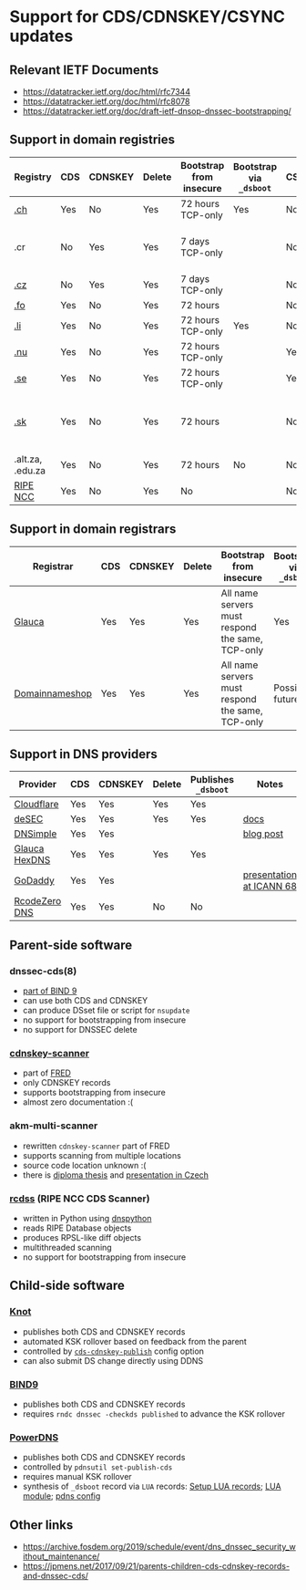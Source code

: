 Support for CDS/CDNSKEY/CSYNC updates
=====================================

Relevant IETF Documents
-----------------------

- https://datatracker.ietf.org/doc/html/rfc7344
- https://datatracker.ietf.org/doc/html/rfc8078
- https://datatracker.ietf.org/doc/draft-ietf-dnsop-dnssec-bootstrapping/

Support in domain registries
----------------------------

|Registry|CDS|CDNSKEY|Delete|Bootstrap from insecure|Bootstrap via `_dsboot`|CSYNC|Notes|
|--------|---|-------|------|-----------------------|------------------------|--|-----|
|[.ch](https://www.nic.ch/security/cds/)|Yes|No|Yes|72 hours TCP-only|Yes|No|[guidelines](https://www.nic.ch/export/shared/.content/files/SWITCH_CDS_Manual_en.pdf)|
|.cr|No |Yes    |Yes   |7 days TCP-only||No|No documentation found; FRED is used|
|[.cz](https://www.nic.cz/page/383/faq/#faq45)|No |Yes    |Yes   |7 days TCP-only||No|[FRED is used](https://fred.nic.cz/documentation/html/Concepts/AKM.html)|
|[.fo](https://centralnic.support/hc/en-gb/articles/5957742209309)|Yes|No|Yes|72 hours||No|[guidelines](https://centralnic.support/hc/en-gb/articles/5957742209309)|
|[.li](https://www.nic.li/security/cds/)|Yes|No|Yes|72 hours TCP-only|Yes|No|[guidelines](https://www.nic.li/export/shared/.content/files/SWITCH_CDS_Manual_en.pdf)|
|[.nu](https://internetstiftelsen.se/domaner/domannamnsbranschen/teknik/automatiserad-dnssec/)|Yes|No|Yes|72 hours TCP-only||Yes|[Policy and Guidelines](https://internetstiftelsen.se/domaner/domannamnsbranschen/teknik/policy-and-guidelines-for-automated-dnssec-provisioning/)|
|[.se](https://internetstiftelsen.se/domaner/domannamnsbranschen/teknik/automatiserad-dnssec/)|Yes|No|Yes|72 hours TCP-only||Yes|[Policy and Guidelines](https://internetstiftelsen.se/domaner/domannamnsbranschen/teknik/policy-and-guidelines-for-automated-dnssec-provisioning/)|
|[.sk](https://sk-nic.sk/wp-content/uploads/2019/12/DNSSEC_CDS_EN.pdf)|Yes|No|Yes|72 hours||No|No clear information about using TCP for bootstrapping|
|.alt.za, .edu.za|Yes|No|Yes|72 hours|No|No||
|[RIPE NCC](https://apps.db.ripe.net/docs/Database-Support/Configuring-Reverse-DNS/#automated-update-of-dnssec-delegations)|Yes|No|Yes|No||No||

Support in domain registrars
----------------------------

|Registrar|CDS|CDNSKEY|Delete|Bootstrap from insecure|Bootstrap via `_dsboot`|CSYNC|Notes|
|---------|---|-------|------|-----------------------|------------------------|--|-----|
|[Glauca](https://glauca.digital/blog/2020/08/10/cds-at-the-registrar-level.html)|Yes|Yes|Yes|All name servers must respond the same, TCP-only|Yes|?|[Docs](https://docs.glauca.digital/domains/cds/)|
|[Domainnameshop](https://domainname.shop/faq?id=395&section=7)|Yes|Yes|Yes|All name servers must respond the same, TCP-only|Possible future|No||

Support in DNS providers
------------------------

|Provider|CDS|CDNSKEY|Delete|Publishes `_dsboot`|Notes|
|--------|---|-------|------|----------------------------------|-----|
|[Cloudflare](https://blog.cloudflare.com/automatically-provision-and-maintain-dnssec/)|Yes|Yes|Yes|Yes||
|[deSEC](https://desec.io/)|Yes|Yes|Yes|Yes|[docs](https://desec.readthedocs.io/en/latest/dns/rrsets.html#dnskey-caveat)|
|[DNSimple](https://support.dnsimple.com/articles/dnssec/#cdscdnskey)|Yes|Yes|||[blog post](https://blog.dnsimple.com/2019/02/cds_cdnskey/)|
|[Glauca HexDNS](https://docs.glauca.digital/domains/cds/)|Yes|Yes|Yes|Yes||
|[GoDaddy](https://uk.godaddy.com/help/enable-dnssec-in-my-premium-dns-account-6420)|Yes|Yes|||[presentation at ICANN 68](https://68.schedule.icann.org/meetings/EqJCzT5N6kcZhh2TT)|
|[RcodeZero DNS](https://www.rcodezero.at/)|Yes|Yes|No|No||

Parent-side software
--------------------

### dnssec-cds(8)
 - [part of BIND 9](https://github.com/isc-projects/bind9/blob/main/bin/dnssec/dnssec-cds.rst)
 - can use both CDS and CDNSKEY
 - can produce DSset file or script for `nsupdate`
 - no support for bootstrapping from insecure
 - no support for DNSSEC delete

### [cdnskey-scanner](https://gitlab.nic.cz/fred/cdnskey-scanner)
 - part of [FRED](https://fred.nic.cz/documentation/html/Concepts/AKM.html)
 - only CDNSKEY records
 - supports bootstrapping from insecure
 - almost zero documentation :(

### akm-multi-scanner
 - rewritten `cdnskey-scanner` part of FRED
 - supports scanning from multiple locations
 - source code location unknown :(
 - there is [diploma thesis](https://dspace.cvut.cz/bitstream/handle/10467/87860/F8-DP-2020-Shchavleva-Marina-thesis.pdf?sequence=-1&isAllowed=y) and [presentation in Czech](https://www.nic.cz/files/nic/it_20/prezentace/Shchavleva.pdf)

### [rcdss](https://github.com/RIPE-NCC/rcdss) (RIPE NCC CDS Scanner)
 - written in Python using [dnspython](https://www.dnspython.org/)
 - reads RIPE Database objects
 - produces RPSL-like diff objects
 - multithreaded scanning
 - no support for bootstrapping from insecure

Child-side software
-------------------

### [Knot](https://www.knot-dns.cz/docs/3.0/singlehtml/index.html#automatic-ksk-management)
 - publishes both CDS and CDNSKEY records
 - automated KSK rollover based on feedback from the parent
 - controlled by [`cds-cdnskey-publish`](https://www.knot-dns.cz/docs/3.0/singlehtml/index.html#policy-cds-cdnskey-publish) config option
 - can also submit DS change directly using DDNS

### [BIND9](https://bind9.readthedocs.io/en/latest/dnssec-guide.html#the-cds-and-cdnskey-resource-records)
 - publishes both CDS and CDNSKEY records
 - requires `rndc dnssec -checkds published` to advance the KSK rollover

### [PowerDNS](https://docs.powerdns.com/authoritative/guides/kskrollcdnskey.html)
 - publishes both CDS and CDNSKEY records
 - controlled by `pdnsutil set-publish-cds`
 - requires manual KSK rollover
 - synthesis of `_dsboot` record via `LUA` records: [Setup LUA records](https://github.com/desec-io/desec-ns/blob/43973910b86211738bcd1bb14e414c36ac0b85e0/ns/signaling_domain_zone.sh); [LUA module](https://github.com/desec-io/desec-ns/blob/43973910b86211738bcd1bb14e414c36ac0b85e0/ns/lua/signaling.lua); [pdns config](https://github.com/desec-io/desec-ns/blob/43973910b86211738bcd1bb14e414c36ac0b85e0/ns/conf/pdns.conf.var)

Other links
-----------
 - https://archive.fosdem.org/2019/schedule/event/dns_dnssec_security_without_maintenance/
 - https://jpmens.net/2017/09/21/parents-children-cds-cdnskey-records-and-dnssec-cds/
